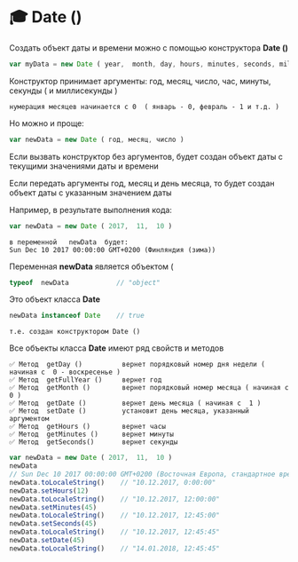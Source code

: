 # 🎓 Date ()

Создать объект даты и времени можно с помощью конструктора **Date ()**
```javascript
var myData = new Date ( year,  month, day, hours, minutes, seconds, milliseconds )
```
Конструктор принимает аргументы: год, месяц, число, час, минуты, секунды ( и миллисекунды )

`нумерация месяцев начинается с 0  ( январь - 0, февраль - 1 и т.д. )`

Но можно и проще:
```javascript
var newData = new Date ( год, месяц, число )
```
Если вызвать конструктор без аргументов, будет создан объект даты с текущими значениями даты и времени

Если передать аргументы год, месяц и день месяца, то будет создан объект даты с указанным значением даты

Например, в результате выполнения кода:
```javascript
var newData = new Date ( 2017,  11,  10 )
```
    в переменной   newData  будет:
    Sun Dec 10 2017 00:00:00 GMT+0200 (Финляндия (зима))

Переменная  **newData**  является объектом ( 
```javascript
typeof  newData            // "object"
```
Это объект класса **Date**
```javascript
newData instanceof Date    // true
```
`т.е. создан конструктором Date ()`

Все объекты класса **Date** имеют ряд свойств и методов

    ✅ Метод  getDay ()          вернет порядковый номер дня недели ( начиная с  0 - воскресенье )
    ✅ Метод  getFullYear ()     вернет год
    ✅ Метод  getMonth ()        вернет порядковый номер месяца ( начиная с  0 )
    ✅ Метод  getDate ()         вернет день месяца ( начиная с  1 )
    ✅ Метод  setDate ()         установит день месяца, указанный аргументом
    ✅ Метод  getHours ()        вернет часы
    ✅ Метод  getMinutes ()      вернет минуты
    ✅ Метод  getSeconds()       вернет секунды

```javascript
var newData = new Date ( 2017,  11,  10 )
newData
// Sun Dec 10 2017 00:00:00 GMT+0200 (Восточная Европа, стандартное время)
newData.toLocaleString()    // "10.12.2017, 0:00:00"
newData.setHours(12)
newData.toLocaleString()    // "10.12.2017, 12:00:00"
newData.setMinutes(45)
newData.toLocaleString()    // "10.12.2017, 12:45:00"
newData.setSeconds(45)
newData.toLocaleString()    // "10.12.2017, 12:45:45"
newData.setDate(45)
newData.toLocaleString()    // "14.01.2018, 12:45:45"
```